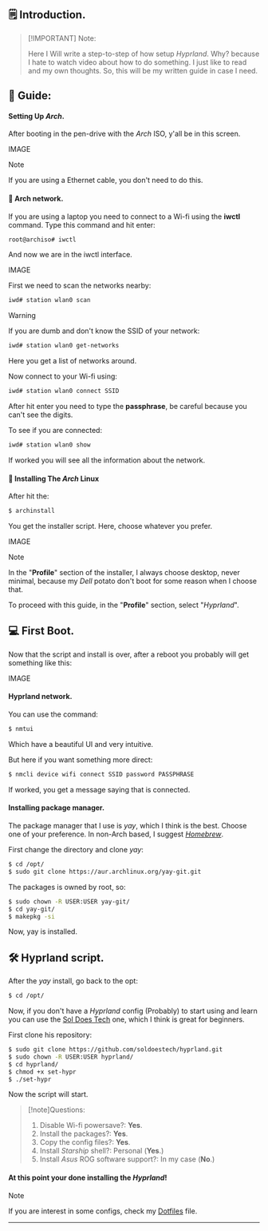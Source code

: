 ## 🗒 Introduction.

> [!IMPORTANT] Note:
>
> Here I Will write a step-to-step of how setup _Hyprland_.
> Why? because I hate to watch video about how to do something.
> I just like to read and my own thoughts.
> So, this will be my written guide in case I need.

## 📖 Guide:

#### Setting Up _Arch_.

After booting in the pen-drive with the _Arch_ ISO, y'all be in this screen.

IMAGE

> [!note]
> If you are using a Ethernet cable, you don't need to do this.

#### 📶 Arch network.

If you are using a laptop you need to connect to a Wi-fi using the **iwctl** command.
Type this command and hit enter:

```bash
root@archiso# iwctl
```

And now we are in the iwctl interface.

IMAGE

First we need to scan the networks nearby:

```bash
iwd# station wlan0 scan
```

> [!warning]
> If you are dumb and don't know the SSID of your network:
>
> ```bash
> iwd# station wlan0 get-networks
> ```
>
> Here you get a list of networks around.

Now connect to your Wi-fi using:

```bash
iwd# station wlan0 connect SSID
```

After hit enter you need to type the **passphrase**, be careful because you can't see the digits.

To see if you are connected:

```bash
iwd# station wlan0 show
```

If worked you will see all the information about the network.

#### 🔧 Installing The _Arch_ Linux

After hit the:

```bash
$ archinstall
```

You get the installer script.
Here, choose whatever you prefer.

IMAGE

> [!NOTE]
> In the "**Profile**" section of the installer, I always choose desktop, never minimal, because my _Dell_ potato don't boot for some reason when I choose that.

To proceed with this guide, in the "**Profile**" section, select "_Hyprland_".

## 💻 First Boot.

Now that the script and install is over, after a reboot you probably will get something like this:

IMAGE

#### Hyprland network.

You can use the command:

```bash
$ nmtui
```

Which have a beautiful UI and very intuitive.

But here if you want something more direct:

```bash
$ nmcli device wifi connect SSID password PASSPHRASE
```

If worked, you get a message saying that is connected.

#### Installing package manager.

The package manager that I use is _yay_, which I think is the best.
Choose one of your preference.
In non-Arch based, I suggest [_Homebrew_](https://brew.sh/).

First change the directory and clone _yay_:

```bash
$ cd /opt/
$ sudo git clone https://aur.archlinux.org/yay-git.git
```

The packages is owned by root, so:

```bash
$ sudo chown -R USER:USER yay-git/
$ cd yay-git/
$ makepkg -si
```

Now, yay is installed.

## 🛠️ Hyprland script.

After the _yay_ install, go back to the opt:

```bash
$ cd /opt/
```

Now, if you don't have a _Hyprland_ config (Probably) to start using and learn you can use the [Sol Does Tech](https://github.com/SolDoesTech) one, which I think is great for beginners.

First clone his repository:

```bash
$ sudo git clone https://github.com/soldoestech/hyprland.git
$ sudo chown -R USER:USER hyprland/
$ cd hyprland/
$ chmod +x set-hypr
$ ./set-hypr
```

Now the script will start.

> [!note]Questions:
>
> 1. Disable Wi-fi powersave?: **Yes**.
> 2. Install the packages?: **Yes**.
> 3. Copy the config files?: **Yes**.
> 4. Install _Starship_ shell?: Personal (**Yes**.)
> 5. Install _Asus_ ROG software support?: In my case (**No**.)

#### At this point your done installing the _Hyprland_!

> [!NOTE]
>
> If you are interest in some configs, check my [Dotfiles](/getting-started/dotfiles) file.

---
